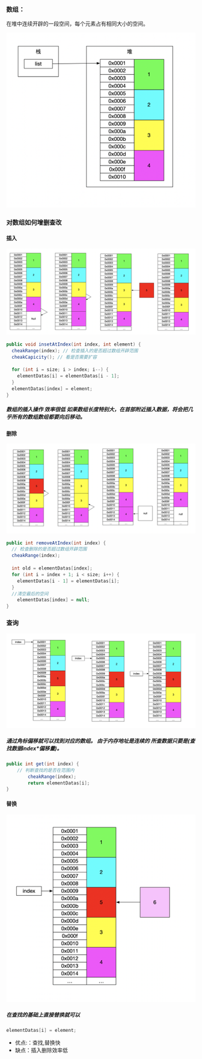 ### 数组：

在堆中连续开辟的一段空间，每个元素占有相同大小的空间。

![数组内存结构](数组内存结构.png)

### 对数组如何增删查改

#### 插入

![数组插入操作](数组插入操作.png)

```java
public void insetAtIndex(int index, int element) {
  cheakRange(index); // 检查插入的是否超过数组开辟范围
  cheakCapicity(); // 看是否需要扩容

  for (int i = size; i > index; i--) {
    elementDatas[i] = elementDatas[i - 1];
  }
  elementDatas[index] = element;
}
```



##### 数组的插入操作 效率很低 如果数组长度特别大，在首部附近插入数据，将会把几乎所有的数组数组都要向后移动。

#### 删除

 ![数组删除操作](数组删除操作.png)

```java
public int removeAtIndex(int index) {
  // 检查删除的是否超过数组开辟范围
  cheakRange(index);

  int old = elementDatas[index];
  for (int i = index + 1; i < size; i++) {
    elementDatas[i - 1] = elementDatas[i];
  }
  //清空最后的空间
	elementDatas[index] = null;
}
```

### 查询

![数组查询操作](数组查询操作.png)

##### 通过角标偏移就可以找到对应的数组。 由于内存地址是连续的  所查数据只要是(查找数据index*偏移量)。

```java
public int get(int index) {
	// 判断查找的是否在范围内
		cheakRange(index);
		return elementDatas[i];
}
```

#### 替换

![数组替换操作](数组替换操作.png)

##### 在查找的基础上直接替换就可以

```java
elementDatas[i] = element;
```

* 优点:：查找,替换快
* 缺点：插入删除效率低



